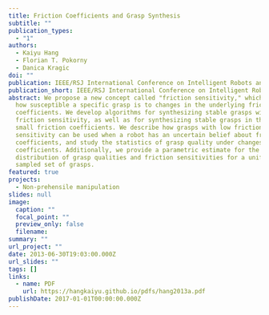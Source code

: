 ```yaml
---
title: Friction Coefficients and Grasp Synthesis
subtitle: ""
publication_types:
  - "1"
authors:
  - Kaiyu Hang
  - Florian T. Pokorny
  - Danica Kragic
doi: ""
publication: IEEE/RSJ International Conference on Intelligent Robots and Systems (IROS)
publication_short: IEEE/RSJ International Conference on Intelligent Robots and Systems (IROS)
abstract: We propose a new concept called "friction sensitivity," which measures
  how susceptible a specific grasp is to changes in the underlying friction
  coefficients. We develop algorithms for synthesizing stable grasps with low
  friction sensitivity, as well as for synthesizing stable grasps in the case of
  small friction coefficients. We describe how grasps with low friction
  sensitivity can be used when a robot has an uncertain belief about friction
  coefficients, and study the statistics of grasp quality under changes in those
  coefficients. Additionally, we provide a parametric estimate for the
  distribution of grasp qualities and friction sensitivities for a uniformly
  sampled set of grasps.
featured: true
projects:
  - Non-prehensile manipulation
slides: null
image:
  caption: ""
  focal_point: ""
  preview_only: false
  filename: 
summary: ""
url_project: ""
date: 2013-06-30T19:03:00.000Z
url_slides: ""
tags: []
links:
  - name: PDF
    url: https://hangkaiyu.github.io/pdfs/hang2013a.pdf
publishDate: 2017-01-01T00:00:00.000Z
---
```




